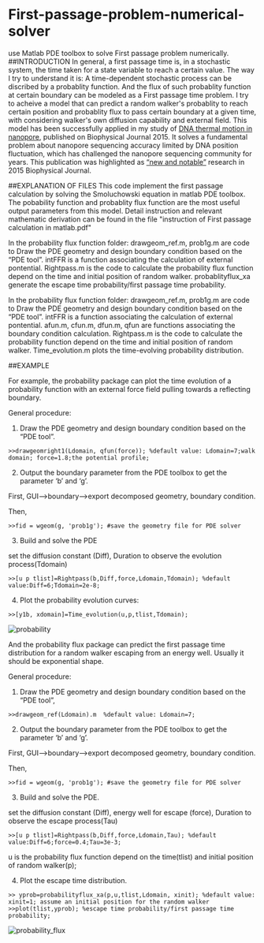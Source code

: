 # First-passage-problem-numerical-solver
use Matlab PDE toolbox to solve First passage problem numerically.
##INTRODUCTION
In general, a first passage time is, in a stochastic system, the time taken for a state variable to reach a certain value. The way I try to understand it is: A time-dependent stochastic process can be discribed by a probablity function. And the flux of such probablity function at certain boundary can be modeled as a First passage time problem. I try to acheive a model that can predict a random walker's probablity to reach certain position and probablity flux to pass certain boundary at a given time, with considering walker's own diffusion capability and external field. This model has been successfully applied in my study of [DNA thermal motion in nanopore](http://www.sciencedirect.com/science/article/pii/S0006349515008541), published on Biophysical Journal 2015. It solves a fundamental problem about nanopore sequencing accuracy limited by DNA position fluctuation, which has challenged the nanopore sequencing community for years.  This publication was highlighted as [“new and notable”](http://www.cell.com/biophysj/abstract/S0006-3495(15)01006-1) research in 2015 Biophysical Journal.

##EXPLANATION OF FILES
This code implement the first passage calculation by solving the Smoluchowski equation in matlab PDE toolbox.
The pobability function and probablity flux function are the most useful output parameters from this model.
Detail instruction and relevant mathematic derivation can be found in the file "instruction of First passage calculation in matlab.pdf"

In the probability flux function folder:
drawgeom_ref.m, prob1g.m are code to Draw the PDE geometry and design boundary condition based on the “PDE tool”.
intFFR is a function associating the calculation of external pontential.
Rightpass.m is the code to calculate the probability flux function depend on the time and initial position of random walker.
probablityflux_xa generate the escape time probability/first passage time probability.

In the probability flux function folder:
drawgeom_ref.m, prob1g.m are code to Draw the PDE geometry and design boundary condition based on the “PDE tool”.
intFFR is a function associating the calculation of external pontential.
afun.m, cfun.m, dfun.m, qfun are functions associating the boundary condition calculation.
Rightpass.m is the code to calculate the probability function depend on the time and initial position of random walker.
Time_evolution.m plots the time-evolving probability distribution. 

##EXAMPLE

For example, the probability package can plot the time evolution of a probability function with an external force field pulling towards a reflecting boundary.

General procedure:

1.	Draw the PDE geometry and design boundary condition based on the “PDE tool”. 

`>>drawgeomright1(Ldomain, qfun(force)); %default value: Ldomain=7;walk domain; force=1.8;the potential profile;`

2.	Output the boundary parameter from the PDE toolbox to get the parameter ‘b’ and ‘g’. 

First, GUI-->boundary-->export decomposed geometry, boundary condition. 

Then,

`>>fid = wgeom(g, 'prob1g'); #save the geometry file for PDE solver`

3.	Build and solve the PDE

set the diffusion constant (Diff), Duration to observe the evolution process(Tdomain)

`>>[u p tlist]=Rightpass(b,Diff,force,Ldomain,Tdomain); %default value:Diff=6;Tdomain=2e-8;`

4.	Plot the probability evolution curves:

`>>[y1b, xdomain]=Time_evolution(u,p,tlist,Tdomain);`

![probability](https://cloud.githubusercontent.com/assets/19654472/18856826/6bd14530-842c-11e6-9b11-b6c83643ece0.png)

And the probability flux package can predict the first passage time distribution for a random walker escaping from an energy well. Usually it should be exponential shape. 

General procedure:

1.	Draw the PDE geometry and design boundary condition based on the “PDE tool”,   

`>>drawgeom_ref(Ldomain).m  %default value: Ldomain=7;`

2.	Output the boundary parameter from the PDE toolbox to get the parameter ‘b’ and ‘g’. 

First, GUI-->boundary-->export decomposed geometry, boundary condition. 

Then,

`>>fid = wgeom(g, 'prob1g'); #save the geometry file for PDE solver`

3.	Build and solve the PDE. 

set the diffusion constant (Diff), energy well for escape (force), Duration to observe the escape process(Tau)

`>>[u p tlist]=Rightpass(b,Diff,force,Ldomain,Tau); %default value:Diff=6;force=0.4;Tau=3e-3;`

u is the probability flux function depend on the time(tlist) and initial position of random walker(p); 

4.	Plot the escape time distribution.

`>> yprob=probabilityflux_xa(p,u,tlist,Ldomain, xinit); %default value: xinit=1; assume an initial position for the random walker`
`>>plot(tlist,yprob); %escape time probability/first passage time probability;`

![probability_flux](https://cloud.githubusercontent.com/assets/19654472/18859488/86bdcf2e-8442-11e6-82a9-b277a7686a57.png)
